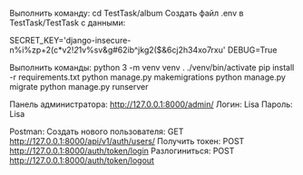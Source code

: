 Выполнить команду: cd TestTask/album
Создать файл .env в TestTask/TestTask с данными:

SECRET_KEY='django-insecure-n%i%zp+2(c*v2!*2*1v%sv&g#62ib^jkg2($&6cj2h34xo7rxu'
DEBUG=True

Выполнить команды:
python 3 -m venv venv
. ./venv/bin/activate
pip install -r requirements.txt
python manage.py makemigrations
python manage.py migrate
python manage.py runserver

Панель администратора:
http://127.0.0.1:8000/admin/
Логин: Lisa
Пароль: Lisa

Postman:
Создать нового пользователя: GET http://127.0.0.1:8000/api/v1/auth/users/
Получить токен: POST http://127.0.0.1:8000/auth/token/login
Разлогиниться: POST http://127.0.0.1:8000/auth/token/logout
